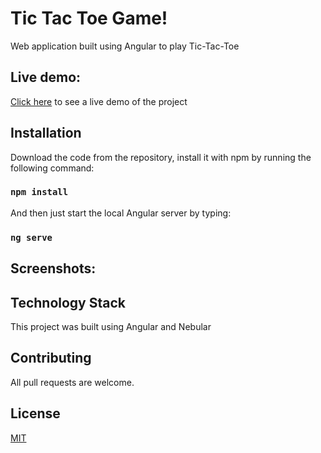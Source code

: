 # Tic Tac Toe Game!
Web application built using Angular to play Tic-Tac-Toe

## Live demo:

[Click here]() to see a live demo of the project

## Installation

Download the code from the repository, install it with npm by running the following command:

### `npm install`

And then just start the local Angular server by typing:

### `ng serve`

## Screenshots:


## Technology Stack
This project was built using Angular and Nebular

## Contributing
All pull requests are welcome.

## License
[MIT](https://choosealicense.com/licenses/mit/)
